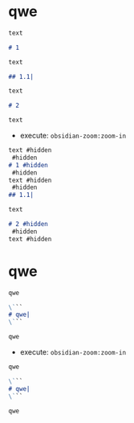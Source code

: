 # qwe

```md
text

# 1

text

## 1.1|

text

# 2

text
```

- execute: `obsidian-zoom:zoom-in`

```md
text #hidden
 #hidden
# 1 #hidden
 #hidden
text #hidden
 #hidden
## 1.1|

text

# 2 #hidden
 #hidden
text #hidden
```

# qwe

```md
qwe

\```
# qwe|
\```

qwe
```

- execute: `obsidian-zoom:zoom-in`

```md
qwe

\```
# qwe|
\```

qwe
```

